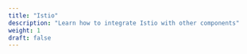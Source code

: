 ```yaml
---
title: "Istio"
description: "Learn how to integrate Istio with other components"
weight: 1
draft: false
---
```

